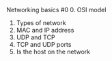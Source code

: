 Networking basics #0
0. OSI model
1. Types of network
2. MAC and IP address
3. UDP and TCP
4. TCP and UDP ports
5. Is the host on the network
